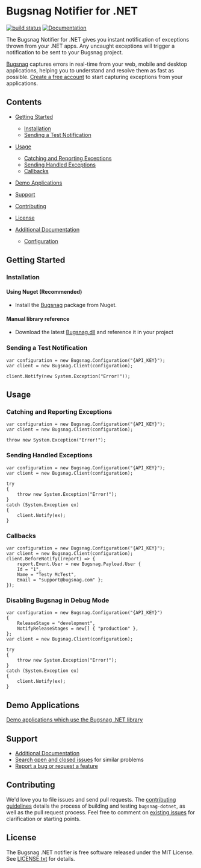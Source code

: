 # Bugsnag Notifier for .NET

[![build status](https://ci.appveyor.com/api/projects/status/github/bugsnag/bugsnag-dotnet?branch=master&svg=true)](https://ci.appveyor.com/project/bugsnag/bugsnag-dotnet)
[![Documentation](https://img.shields.io/badge/documentation-latest-blue.svg)](https://docs.bugsnag.com/platforms/dotnet/)

The Bugsnag Notifier for .NET gives you instant notification of exceptions
thrown from your .NET apps. Any uncaught exceptions will trigger a
notification to be sent to your Bugsnag project.

[Bugsnag](https://www.bugsnag.com) captures errors in real-time from your web,
mobile and desktop applications, helping you to understand and resolve them
as fast as possible. [Create a free account](https://www.bugsnag.com) to start
capturing exceptions from your applications.

Contents
--------

- [Getting Started](#getting-started)
	- [Installation](#installation)
	- [Sending a Test Notification](#sending-a-test-notification)
- [Usage](#usage)
	- [Catching and Reporting Exceptions](#catching-and-reporting-exceptions)
	- [Sending Handled Exceptions](#sending-handled-exceptions)
	- [Callbacks](#callbacks)
- [Demo Applications](#demo-applications)
- [Support](#support)
- [Contributing](#contributing)
- [License](#license)

- [Additional Documentation](https://docs.bugsnag.com/platforms/dotnet/)
	- [Configuration](https://docs.bugsnag.com/platforms/dotnet/other/configuration-options/)



Getting Started
---------------

### Installation

#### Using Nuget (Recommended)
- Install the [Bugsnag](https://www.nuget.org/packages/Bugsnag/) package from Nuget.

#### Manual library reference
- Download the latest [Bugsnag.dll](https://github.com/bugsnag/bugsnag-dotnet/releases/latest) and reference it in your project

### Sending a Test Notification

```
var configuration = new Bugsnag.Configuration("{API_KEY}");
var client = new Bugsnag.Client(configuration);

client.Notify(new System.Exception("Error!"));
```

Usage
-----

### Catching and Reporting Exceptions

```
var configuration = new Bugsnag.Configuration("{API_KEY}");
var client = new Bugsnag.Client(configuration);

throw new System.Exception("Error!");
```

### Sending Handled Exceptions

```
var configuration = new Bugsnag.Configuration("{API_KEY}");
var client = new Bugsnag.Client(configuration);

try
{
	throw new System.Exception("Error!");
}
catch (System.Exception ex)
{
	client.Notify(ex);
}
```

### Callbacks

```
var configuration = new Bugsnag.Configuration("{API_KEY}");
var client = new Bugsnag.Client(configuration);
client.BeforeNotify((report) => {
	report.Event.User = new Bugsnag.Payload.User {
    Id = "1",
    Name = "Testy McTest",
    Email = "support@bugsnag.com" };
});
```

### Disabling Bugsnag in Debug Mode

```
var configuration = new Bugsnag.Configuration("{API_KEY}")
{
	ReleaseStage = "development",
	NotifyReleaseStages = new[] { "production" },
};
var client = new Bugsnag.Client(configuration);

try
{
	throw new System.Exception("Error!");
}
catch (System.Exception ex)
{
	client.Notify(ex);
}
```

Demo Applications
-----------------

[Demo applications which use the Bugsnag .NET library](examples/)

Support
-------

* [Additional Documentation](https://docs.bugsnag.com/platforms/dotnet/)
* [Search open and closed issues](https://github.com/bugsnag/bugsnag-dotnet/issues?utf8=✓&q=is%3Aissue) for similar problems
* [Report a bug or request a feature](https://github.com/bugsnag/bugsnag-dotnet/issues/new)

Contributing
------------

We'd love you to file issues and send pull requests. The [contributing guidelines](CONTRIBUTING.md) details the process of building and testing `bugsnag-dotnet`, as well as the pull request process. Feel free to comment on [existing issues](https://github.com/bugsnag/bugsnag-dotnet/issues) for clarification or starting points.

License
-------

The Bugsnag .NET notifier is free software released under the MIT License. See [LICENSE.txt](https://github.com/bugsnag/bugsnag-dotnet/blob/master/LICENSE.txt) for details.
